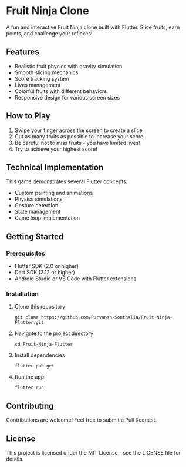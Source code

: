 # Fruit Ninja Clone

A fun and interactive Fruit Ninja clone built with Flutter. Slice fruits, earn points, and challenge your reflexes!

## Features

- Realistic fruit physics with gravity simulation
- Smooth slicing mechanics
- Score tracking system
- Lives management
- Colorful fruits with different behaviors
- Responsive design for various screen sizes

## How to Play

1. Swipe your finger across the screen to create a slice
2. Cut as many fruits as possible to increase your score
3. Be careful not to miss fruits - you have limited lives!
4. Try to achieve your highest score!

## Technical Implementation

This game demonstrates several Flutter concepts:

- Custom painting and animations
- Physics simulations
- Gesture detection
- State management
- Game loop implementation

## Getting Started

### Prerequisites

- Flutter SDK (2.0 or higher)
- Dart SDK (2.12 or higher)
- Android Studio or VS Code with Flutter extensions

### Installation

1. Clone this repository
   ```
   git clone https://github.com/Purvansh-Sonthalia/Fruit-Ninja-Flutter.git
   ```
2. Navigate to the project directory
   ```
   cd Fruit-Ninja-Flutter
   ```
3. Install dependencies
   ```
   flutter pub get
   ```
4. Run the app
   ```
   flutter run
   ```

## Contributing

Contributions are welcome! Feel free to submit a Pull Request.

## License

This project is licensed under the MIT License - see the LICENSE file for details.

